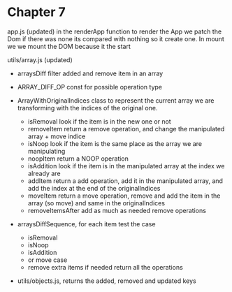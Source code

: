 # Chapter 7

app.js (updated)
in the renderApp function to render the App we patch the Dom if there was none its compared with nothing so it create one.
In mount we we mount the DOM because it the start

utils/array.js (updated)

- arraysDiff filter added and remove item in an array
- ARRAY_DIFF_OP const for possible operation type
- ArrayWithOriginalIndices class to represent the current array we are transforming with the indices of the original one. 
  - isRemoval look if the item is in the new one or not
  - removeItem return a remove operation, and change the manipulated array + move indice
  - isNoop look if the item is the same place as the array we are manipulating
  - noopItem return a NOOP operation
  - isAddition look if the item is in the manipulated array at the index we already are
  - addItem return a add operation, add it in the manipulated array, and add the index at the end of the originalIndices
  - moveItem return a move operation, remove and add the item in the array (so move) and same in the originalIndices
  - removeItemsAfter add as much as needed remove operations

- arraysDiffSequence, for each item test the case 
  - isRemoval
  - isNoop
  - isAddition
  - or move case
  - remove extra items if needed
  return all the operations 

- utils/objects.js, returns the added, removed and updated keys